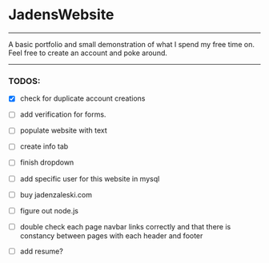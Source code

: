 # JadensWebsite

---

A basic portfolio and small demonstration of what I spend my free time on. Feel free to create an account and poke around.

---

### TODOS:
- [x] check for duplicate account creations
- [ ] add verification for forms.
- [ ] populate website with text
- [ ] create info tab
- [ ] finish dropdown
- [ ] add specific user for this website in mysql
- [ ] buy jadenzaleski.com
- [ ] figure out node.js
- [ ] double check each page navbar links correctly and that there is constancy between pages with each header and footer
- [ ] add resume?

